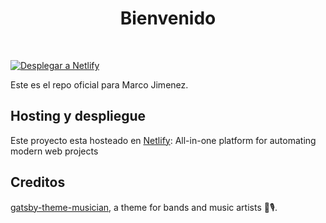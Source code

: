 <h1 align="center">
  Bienvenido
</h1>

<p>&nbsp;</p>

[![Desplegar a Netlify](https://www.netlify.com/img/deploy/button.svg)](https://app.netlify.com/start/deploy?repository=https://github.com/podfinkx/mjoficial)

Este es el repo oficial para Marco Jimenez.

## Hosting y despliegue

Este proyecto esta hosteado en [Netlify](https://www.netlify.com/): All-in-one platform for automating modern web projects

## Creditos
[gatsby-theme-musician](https://github.com/ekafyi/gatsby-theme-musician/), a theme for bands and music artists 🎸🎙. 
